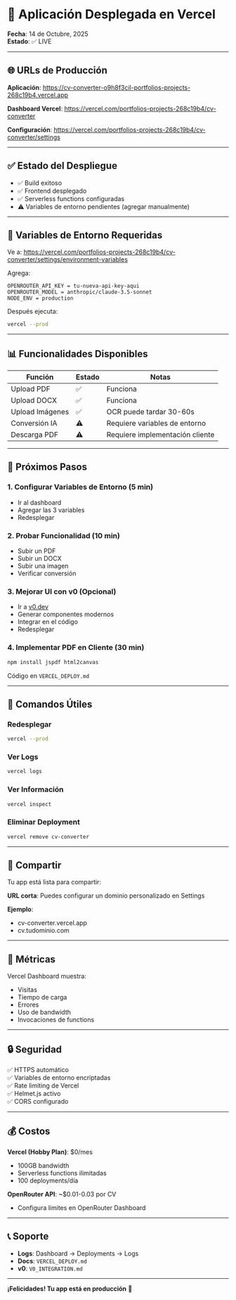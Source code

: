 # 🚀 Aplicación Desplegada en Vercel

**Fecha**: 14 de Octubre, 2025  
**Estado**: ✅ LIVE

---

## 🌐 URLs de Producción

**Aplicación**: https://cv-converter-o9h8f3cil-portfolios-projects-268c19b4.vercel.app

**Dashboard Vercel**: https://vercel.com/portfolios-projects-268c19b4/cv-converter

**Configuración**: https://vercel.com/portfolios-projects-268c19b4/cv-converter/settings

---

## ✅ Estado del Despliegue

- ✅ Build exitoso
- ✅ Frontend desplegado
- ✅ Serverless functions configuradas
- ⚠️ Variables de entorno pendientes (agregar manualmente)

---

## 🔧 Variables de Entorno Requeridas

Ve a: https://vercel.com/portfolios-projects-268c19b4/cv-converter/settings/environment-variables

Agrega:

```
OPENROUTER_API_KEY = tu-nueva-api-key-aqui
OPENROUTER_MODEL = anthropic/claude-3.5-sonnet
NODE_ENV = production
```

Después ejecuta:
```bash
vercel --prod
```

---

## 📊 Funcionalidades Disponibles

| Función | Estado | Notas |
|---------|--------|-------|
| Upload PDF | ✅ | Funciona |
| Upload DOCX | ✅ | Funciona |
| Upload Imágenes | ✅ | OCR puede tardar 30-60s |
| Conversión IA | ⚠️ | Requiere variables de entorno |
| Descarga PDF | ⚠️ | Requiere implementación cliente |

---

## 🎨 Próximos Pasos

### 1. Configurar Variables de Entorno (5 min)
- Ir al dashboard
- Agregar las 3 variables
- Redesplegar

### 2. Probar Funcionalidad (10 min)
- Subir un PDF
- Subir un DOCX
- Subir una imagen
- Verificar conversión

### 3. Mejorar UI con v0 (Opcional)
- Ir a [v0.dev](https://v0.dev)
- Generar componentes modernos
- Integrar en el código
- Redesplegar

### 4. Implementar PDF en Cliente (30 min)
```bash
npm install jspdf html2canvas
```
Código en `VERCEL_DEPLOY.md`

---

## 🔄 Comandos Útiles

### Redesplegar
```bash
vercel --prod
```

### Ver Logs
```bash
vercel logs
```

### Ver Información
```bash
vercel inspect
```

### Eliminar Deployment
```bash
vercel remove cv-converter
```

---

## 📱 Compartir

Tu app está lista para compartir:

**URL corta**: Puedes configurar un dominio personalizado en Settings

**Ejemplo**:
- cv-converter.vercel.app
- cv.tudominio.com

---

## 🎯 Métricas

Vercel Dashboard muestra:
- Visitas
- Tiempo de carga
- Errores
- Uso de bandwidth
- Invocaciones de functions

---

## 🔒 Seguridad

✅ HTTPS automático  
✅ Variables de entorno encriptadas  
✅ Rate limiting de Vercel  
✅ Helmet.js activo  
✅ CORS configurado  

---

## 💰 Costos

**Vercel (Hobby Plan)**: $0/mes
- 100GB bandwidth
- Serverless functions ilimitadas
- 100 deployments/día

**OpenRouter API**: ~$0.01-0.03 por CV
- Configura límites en OpenRouter Dashboard

---

## 📞 Soporte

- **Logs**: Dashboard → Deployments → Logs
- **Docs**: `VERCEL_DEPLOY.md`
- **v0**: `V0_INTEGRATION.md`

---

**¡Felicidades! Tu app está en producción** 🎉
